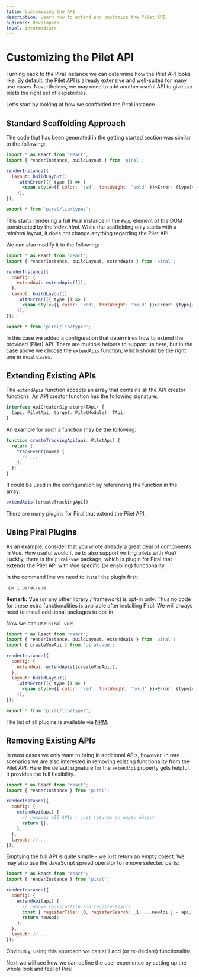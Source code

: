 ```yaml
---
title: Customizing the API
description: Learn how to extend and customize the Pilet API.
audience: Developers
level: Intermediate
---
```


# Customizing the Pilet API

Turning back to the Piral instance we can determine how the Pilet API looks like. By default, the Pilet API is already extensive and well-suited for many use cases. Nevertheless, we may need to add another useful API to give our pilets the right set of capabilities.

Let's start by looking at how we scaffolded the Piral instance.

## Standard Scaffolding Approach

The code that has been generated in the getting started section was similar to the following:

```jsx
import * as React from 'react';
import { renderInstance, buildLayout } from 'piral';

renderInstance({
  layout: buildLayout()
    .withError(({ type }) => (
      <span style={{ color: 'red', fontWeight: 'bold' }}>Error: {type}</span>
    )),
});

export * from 'piral/lib/types';
```

This starts rendering a full Piral instance in the `#app` element of the DOM constructed by the *index.html*. While the scaffolding only starts with a *minimal* layout, it does not change anything regarding the Pilet API.

We can also modify it to the following:

```jsx
import * as React from 'react';
import { renderInstance, buildLayout, extendApis } from 'piral';

renderInstance({
  config: {
    extendApi: extendApis([]),
  },
  layout: buildLayout()
    .withError(({ type }) => (
      <span style={{ color: 'red', fontWeight: 'bold' }}>Error: {type}</span>
    )),
});

export * from 'piral/lib/types';
```

In this case we added a configuration that determines how to extend the provided (Pilet) API. There are multiple helpers to support us here, but in the case above we choose the `extendApis` function, which should be the right one in most cases.

## Extending Existing APIs

The `extendApis` function accepts an array that contains all the API creator functions. An API creator function has the following signature:

```ts
interface ApiCreatorSignature<TApi> {
  (api: PiletApi, target: PiletModule): TApi;
}
```

An example for such a function may be the following:

```ts
function createTrackingApi(api: PiletApi) {
  return {
    trackEvent(name) {
      // ...
    },
  };
}
```

It could be used in the configuration by referencing the function in the array:

```ts
extendApis([createTrackingApi])
```

There are many plugins for Piral that extend the Pilet API.

## Using Piral Plugins

As an example, consider that you wrote already a great deal of components in Vue. How useful would it be to also support writing pilets with Vue? Luckily, there is the `piral-vue` package, which is plugin for Piral that extends the Pilet API with Vue specific (or enabling) functionality.

In the command line we need to install the plugin first:

```sh
npm i piral-vue
```

**Remark:** Vue (or any other library / framework) is opt-in only. Thus no code for these extra functionalities is available after installing Piral. We will always need to install additional packages to opt-in.

Now we can use `piral-vue`:

```jsx
import * as React from 'react';
import { renderInstance, buildLayout, extendApis } from 'piral';
import { createVueApi } from 'piral-vue';

renderInstance({
  config: {
    extendApi: extendApis([createVueApi]),
  },
  layout: buildLayout()
    .withError(({ type }) => (
      <span style={{ color: 'red', fontWeight: 'bold' }}>Error: {type}</span>
    )),
});

export * from 'piral/lib/types';
```

The list of all plugins is available via [NPM](https://www.npmjs.com/search?q=keywords:piral).

## Removing Existing APIs

In most cases we only want to bring in additional APIs, however, in rare scenarios we are also interested in removing existing functionality from the Pilet API. Here the default signature for the `extendApi` property gets helpful. It provides the full flexibility.

```jsx
import * as React from 'react';
import { renderInstance } from 'piral';

renderInstance({
  config: {
    extendApi(api) {
      // removes all APIs - just returns an empty object
      return {};
    },
  },
  layout: // ...
});
```

Emptying the full API is quite simple - we just return an empty object. We may also use the JavaScript spread operator to remove selected parts:

```jsx
import * as React from 'react';
import { renderInstance } from 'piral';

renderInstance({
  config: {
    extendApi(api) {
      // remove registerTile and registerSearch
      const { registerTile: _0, registerSearch: _1, ...newApi } = api;
      return newApi;
    },
  },
  layout: // ...
});
```

Obviously, using this approach we can still add (or re-declare) functionality.

Next we will see how we can define the user experience by setting up the whole look and feel of Piral.

